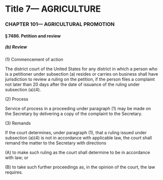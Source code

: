 
# Title 7— AGRICULTURE
### CHAPTER 101— AGRICULTURAL PROMOTION
#### § 7486. Petition and review
##### (b) Review

(1) Commencement of action

The district court of the United States for any district in which a person who is a petitioner under subsection (a) resides or carries on business shall have jurisdiction to review a ruling on the petition, if the person files a complaint not later than 20 days after the date of issuance of the ruling under subsection (a)(4).

(2) Process

Service of process in a proceeding under paragraph (1) may be made on the Secretary by delivering a copy of the complaint to the Secretary.

(3) Remands

If the court determines, under paragraph (1), that a ruling issued under subsection (a)(4) is not in accordance with applicable law, the court shall remand the matter to the Secretary with directions

(A) to make such ruling as the court shall determine to be in accordance with law; or

(B) to take such further proceedings as, in the opinion of the court, the law requires.
